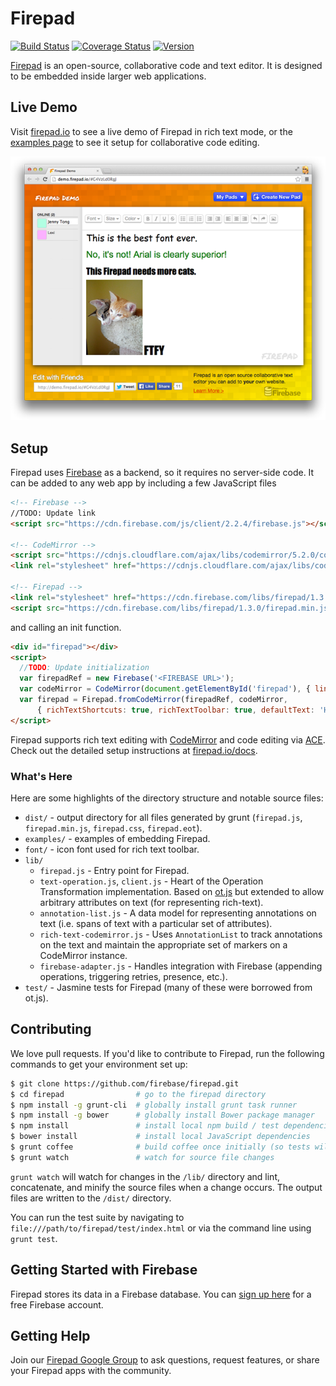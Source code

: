 # Firepad

[![Build Status](https://travis-ci.org/firebase/firepad.svg?branch=master)](https://travis-ci.org/firebase/firepad)
[![Coverage Status](https://img.shields.io/coveralls/firebase/firepad.svg?branch=master&style=flat)](https://coveralls.io/r/firebase/firepad)
[![Version](https://badge.fury.io/gh/firebase%2Ffirepad.svg)](http://badge.fury.io/gh/firebase%2Ffirepad)

[Firepad](http://www.firepad.io/) is an open-source, collaborative code and text editor. It is
designed to be embedded inside larger web applications.

## Live Demo

Visit [firepad.io](http://demo.firepad.io/) to see a live demo of Firepad in rich text mode, or the
[examples page](http://www.firepad.io/examples/) to see it setup for collaborative code editing.

[![a screenshot of demo.firepad.io including a picture of two cats and a discussion about fonts](screenshot.png)](http://demo.firepad.io/)

## Setup
Firepad uses [Firebase](https://firebase.google.com/?utm_source=firepad) as a backend, so it requires no server-side
code. It can be added to any web app by including a few JavaScript files

```HTML
<!-- Firebase -->
//TODO: Update link
<script src="https://cdn.firebase.com/js/client/2.2.4/firebase.js"></script>

<!-- CodeMirror -->
<script src="https://cdnjs.cloudflare.com/ajax/libs/codemirror/5.2.0/codemirror.js"></script>
<link rel="stylesheet" href="https://cdnjs.cloudflare.com/ajax/libs/codemirror/5.2.0/codemirror.css"/>

<!-- Firepad -->
<link rel="stylesheet" href="https://cdn.firebase.com/libs/firepad/1.3.0/firepad.css" />
<script src="https://cdn.firebase.com/libs/firepad/1.3.0/firepad.min.js"></script>
```

and calling an init function.

```HTML
<div id="firepad"></div>
<script>
  //TODO: Update initialization
  var firepadRef = new Firebase('<FIREBASE URL>');
  var codeMirror = CodeMirror(document.getElementById('firepad'), { lineWrapping: true });
  var firepad = Firepad.fromCodeMirror(firepadRef, codeMirror,
      { richTextShortcuts: true, richTextToolbar: true, defaultText: 'Hello, World!' });
</script>
```

Firepad supports rich text editing with [CodeMirror](http://codemirror.net/) and code editing via
[ACE](http://ace.c9.io/). Check out the detailed setup instructions at [firepad.io/docs](http://www.firepad.io/docs).

### What's Here

Here are some highlights of the directory structure and notable source files:

* `dist/` - output directory for all files generated by grunt (`firepad.js`, `firepad.min.js`, `firepad.css`, `firepad.eot`).
* `examples/` - examples of embedding Firepad.
* `font/` - icon font used for rich text toolbar.
* `lib/`
    * `firepad.js` - Entry point for Firepad.
    * `text-operation.js`, `client.js` - Heart of the Operation Transformation implementation.  Based on
      [ot.js](https://github.com/Operational-Transformation/ot.js/) but extended to allow arbitrary
      attributes on text (for representing rich-text).
    * `annotation-list.js` - A data model for representing annotations on text (i.e. spans of text with a particular
      set of attributes).
    * `rich-text-codemirror.js` - Uses `AnnotationList` to track annotations on the text and maintain the appropriate
      set of markers on a CodeMirror instance.
    * `firebase-adapter.js` - Handles integration with Firebase (appending operations, triggering retries,
      presence, etc.).
* `test/` - Jasmine tests for Firepad (many of these were borrowed from ot.js).

## Contributing

We love pull requests. If you'd like to contribute to Firepad, run the following commands to get your environment set up:

```bash
$ git clone https://github.com/firebase/firepad.git
$ cd firepad                # go to the firepad directory
$ npm install -g grunt-cli  # globally install grunt task runner
$ npm install -g bower      # globally install Bower package manager
$ npm install               # install local npm build / test dependencies
$ bower install             # install local JavaScript dependencies
$ grunt coffee              # build coffee once initially (so tests will work)
$ grunt watch               # watch for source file changes
```

`grunt watch` will watch for changes in the `/lib/` directory and lint, concatenate, and minify the
source files when a change occurs. The output files are written to the `/dist/` directory.

You can run the test suite by navigating to `file:///path/to/firepad/test/index.html` or via the
command line using `grunt test`.

## Getting Started with Firebase

Firepad stores its data in a Firebase database. You can
[sign up here](https://firebase.google.com) for a free Firebase account.

## Getting Help

Join our [Firepad Google Group](https://groups.google.com/forum/#!forum/firepad-io) to ask
questions, request features, or share your Firepad apps with the community.
